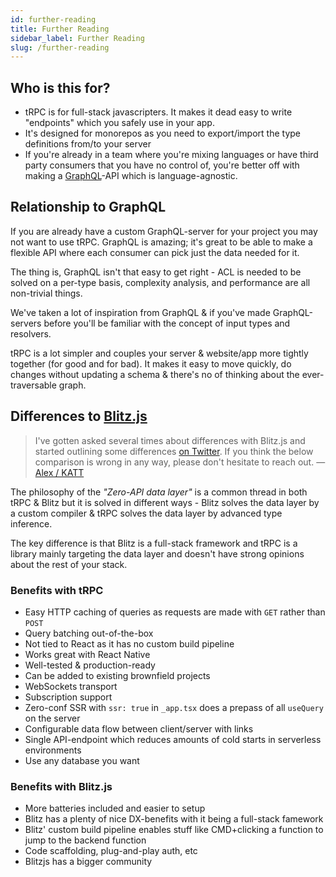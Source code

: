 ```yaml
---
id: further-reading
title: Further Reading
sidebar_label: Further Reading
slug: /further-reading
---
```




## Who is this for?

- tRPC is for full-stack javascripters. It makes it dead easy to write "endpoints" which you safely use in your app.
- It's designed for monorepos as you need to export/import the type definitions from/to your server
- If you're already in a team where you're mixing languages or have third party consumers that you have no control of, you're better off with making a [GraphQL](https://graphql.org/)-API which is language-agnostic.

## Relationship to GraphQL

If you are already have a custom GraphQL-server for your project you may not want to use tRPC. GraphQL is amazing; it's great to be able to make a flexible API where each consumer can pick just the data needed for it. 

The thing is, GraphQL isn't that easy to get right - ACL is needed to be solved on a per-type basis, complexity analysis, and performance are all non-trivial things.

We've taken a lot of inspiration from GraphQL & if you've made GraphQL-servers before you'll be familiar with the concept of input types and resolvers.

tRPC is a lot simpler and couples your server & website/app more tightly together (for good and for bad). It makes it easy to move quickly, do changes without updating a schema & there's no of thinking about the ever-traversable graph.

## Differences to [Blitz.js](https://blitzjs.com/)

> I've gotten asked several times about differences with Blitz.js and started outlining some differences [on Twitter](https://twitter.com/alexdotjs/status/1436654002477969411). If you think the below comparison is wrong in any way, please don't hesitate to reach out. &mdash; [Alex / KATT](https://twitter.com/alexdotjs)


The philosophy of the _"Zero-API data layer"_ is a common thread in both tRPC & Blitz but it is solved in different ways - Blitz solves the data layer by a custom compiler &amp; tRPC solves the data layer by advanced type inference.

The key difference is that Blitz is a full-stack framework and tRPC is a library mainly targeting the data layer and doesn't have strong opinions about the rest of your stack.

### Benefits with tRPC

- Easy HTTP caching of queries as requests are made with `GET` rather than `POST`
- Query batching out-of-the-box
- Not tied to React as it has no custom build pipeline
- Works great with React Native
- Well-tested & production-ready
- Can be added to existing brownfield projects
- WebSockets transport
- Subscription support
- Zero-conf SSR with `ssr: true` in `_app.tsx` does a prepass of all `useQuery` on the server
- Configurable data flow between client/server with links
- Single API-endpoint which reduces amounts of cold starts in serverless environments
- Use any database you want

### Benefits with Blitz.js

- More batteries included and easier to setup
- Blitz has a plenty of nice DX-benefits with it being a full-stack famework  
- Blitz' custom build pipeline enables stuff like CMD+clicking a function to jump to the backend function  
- Code scaffolding, plug-and-play auth, etc
- Blitzjs has a bigger community  
